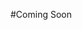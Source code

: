 #Coming Soon
<!--
# Ubuntu環境にDataSaker Mysql agentをインストールする(Beta)
「Mysql agent」は、データベースの状態とスロークエリをリアルタイムで収集します。
これにより、データベースのパフォーマンス指標、リソース使用量、スロークエリなど、さまざまな情報を収集できます。
収集されたデータに基づいて、データベースのパフォーマンスのボトルネックを特定し、対応できます。
さらに、スロークエリを検出して、インデックスの作成、クエリの最適化などの方法でデータベースのパフォーマンスを向上させることができます。
お客様のニーズに合わせてエージェント設定を調整して、最適な結果を提供します。
<br><br>

#Supported version
|version|support|
|---|---|
|MySQL 8.0.33|O|

<br><br>

＃DataSaker先行作業を行いましたか？
現在のUbuntu環境では、`DataSaker`の先行作業が進行しなかった場合は、`DataSaker`先行作業を先に進めてください。 [DataSaker先行操作]（$ {PREPARATION_MANUAL_JP}）
<br><br>

# Mysql agentのインストール
## 1. MySQL設定の変更
管理したいデータベース `performance_schema=ON` モジュールがアクティブであることを確認してください。
[performance_schemaリファレンスサイト]（https://dev.mysql.com/doc/refman/8.0/en/performance-schema-quick-start.html）

## 2. MySQL User権限の設定
`MySQL agent`をインストールするには、 `MySQL User`に権限を付与する必要があります。\
`MySQL user`の権限を確認し、権限がない場合は権限を付与してください。
必要なユーザー権限は次のとおりです。
- `SELECT`
- `UPDATE`
- `DELETE`
- `INSERT`

[MySQL user権限参照サイト](https://dev.mysql.com/doc/refman/8.0/en/grant.html)

## 3. パッケージのインストール
`` bash
curl -fsSL -o installer.sh https://dsk-agent-s3.s3.ap-northeast-2.amazonaws.com/dsk-agent-s3/public/install.sh
chmod 700 installer.sh
sudo ./installer.sh dsk-mysql-agent
「」

## 4. MySQL agent 設定値登録
### 環境変数の登録
「」
env DATA_SOURCE_NAME=ID：パスワード@ MySQLアイピー：ポート
「」

### オプション入力
`/etc/datasaker/dsk-mysql-agent/agent-config.yml`に内容を書き込みます。
`` yaml
agent:
  metadata:
    agent_name: 'dsk-mysql-agent' # エージェント名 (エイリアス) default=dsk-node-agent
  option:
    exporter_config:
      command: "/usr/bin/dsk-mysqld-exporter"
      port: 19104
      args:
        - --collect.info_schema.clientstats
        --collect.info_schema.innodb_metrics
        --collect.info_schema.innodb_tablespaces
        --collect.info_schema.innodb_cmp
        --collect.info_schema.innodb_cmpmem
        --collect.info_schema.processlist
        - --collect.info_schema.query_response_time
        - --collect.info_schema.replica_host
        - --collect.info_schema.tables
        - --collect.info_schema.tables.databases=‘*’
        - --collect.info_schema.tablestats
        - --collect.info_schema.schemastats
        - --collect.info_schema.userstats
        --collect.perf_schema.eventsstatements
        --collect.perf_schema.eventsstatementssum
        --collect.perf_schema.eventswaits
        --collect.perf_schema.file_events
        - --collect.perf_schema.file_instances
        - --collect.perf_schema.file_instances.remove_prefix=false
        --collect.perf_schema.indexiowaits
        --collect.perf_schema.memory_events
        - --collect.perf_schema.memory_events.remove_prefix=false
        --collect.perf_schema.tableiowaits
        - --collect.perf_schema.tablelocks
        - --collect.perf_schema.replication_group_members
        --collect.perf_schema.replication_group_member_stats
        --collect.perf_schema.replication_applier_status_by_worker
    scrape_configs:
      - job_name: 'dsk-mysql-agent'
        url: localhost:19104 #
        filtering_configs:
          rule: drop
「」


## 5. パッケージの実行
`` bash
$ sudo -E dsk-mysql-agent start
Agent is running
「」

## 6. パッケージ実行状態の確認
### Running
`` bash
$ sudo dsk-mysql-agents status
Agent is running
「」
### Not Running
`` bash
$ sudo dsk-mysql-agents status
Agent is not running
「」
<br><br>

# Mysql agentを削除する
## 1. パッケージの中断
`` bash
sudo dsk-mysql-agent stop
「」

## 2. パッケージの削除
`` bash
sudo apt remove dsk-mysql-agent
「」
-->